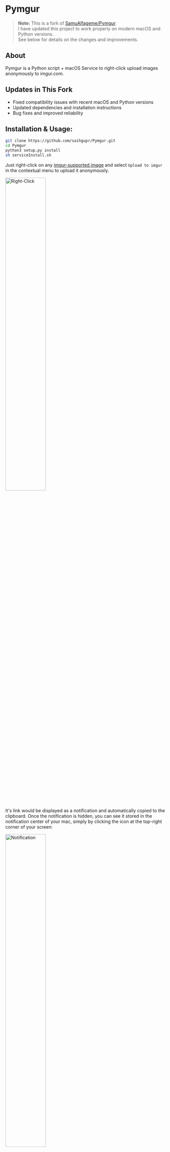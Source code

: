 # Pymgur

> **Note:** This is a fork of [SamuAlfageme/Pymgur](https://github.com/SamuAlfageme/Pymgur).  
> I have updated this project to work properly on modern macOS and Python versions.  
> See below for details on the changes and improvements.

## About

Pymgur is a Python script + macOS Service to right-click upload images anonymously to imgur.com.

## Updates in This Fork

- Fixed compatibility issues with recent macOS and Python versions
- Updated dependencies and installation instructions
- Bug fixes and improved reliability

## Installation & Usage: 
```bash
git clone https://github.com/saihgupr/Pymgur.git
cd Pymgur
python3 setup.py install
sh serviceInstall.sh

```
Just right-click on any [imgur-supported image][imgsup] and select `Upload to imgur` in the contextual menu to upload it anonymously.

<img src="https://i.imgur.com/ylwrRuF.png" alt="Right-Click" width="50%" />

It's link would be displayed as a notification and automatically copied to the clipboard. Once the notification is hidden, you can see it stored in the notification center of your mac, simply by clicking the icon at the top-right corner of your screen:

<img src="https://i.imgur.com/iX5SjX7.png" alt="Notification" width="50%" />

If you uploaded multiple images, clicking on any of them at the notification center will open it in your default web browser.

## Install terminal-notifier
```bash
brew install terminal-notifier

```

## Main Menu Right Click
If the “Upload to imgur” option doesn’t appear in the main right-click menu, run this applescript.

```bash
use AppleScript version "2.4" -- Yosemite (10.10) or later
use scripting additions

--based on Erik Johnson's post: 
-- https://apple.stackexchange.com/questions/445872/is-it-possible-to-move-quick-action-from-the-separate-tab-directly-to-context-me/453044#453044

on run
	set libPath to POSIX path of (path to library folder from user domain)
	set strPath to libPath & "Services/"
	set inFile to choose file with prompt "Select a Quick Action file to modify" of type "workflow" default location strPath
	set inPosix to POSIX path of inFile --no slash at end
	try
		do shell script "plutil -remove NSServices.0.NSIconName" & space & quoted form of (inPosix & "/Contents/Info.plist")
		display dialog "Success." & return & return & "The workflow should now appear on the contextual menu, not the Quick Actions menu." buttons {"OK"}
	on error err
		if err contains "no value to remove" then
			display dialog "No change was required. The workflow should appear on the contextual menu, not the Quick Actions menu." buttons {"OK"}
		else
			display dialog err
		end if
	end try
end run

```

## License
All the repository content is available under the MIT license, **except** for the Automator service which is property of Apple Inc. and the Imgur icon displayed on the notifications, property of Imgur LLC.
See [LICENSE.md][license] for details.

[imgur]: http://imgur.com/
[pync]: https://github.com/setem/pync
[imgsup]: http://imgur.com/help/uploading
[trmn]: https://github.com/alloy/terminal-notifier
[license]: https://raw.github.com/SamuAlfageme/Pymgur/master/LICENSE.md

